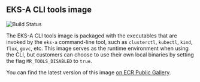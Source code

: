 ## **EKS-A CLI tools image**

![Build Status](https://codebuild.us-west-2.amazonaws.com/badges?uuid=eyJlbmNyeXB0ZWREYXRhIjoiSFNPUVBIWnk4YnplQllqYzZQUGRMKzE4c0sxTEVqY2wrM3ZrYjZickJBbDcwTzJTSmp3d0ZIZDV4Y0Z0QnpaMmFqL1FuS1BNbGdieVp2NGdVeE1VTnowPSIsIml2UGFyYW1ldGVyU3BlYyI6ImowTGVqR3dIeDYwY251TVIiLCJtYXRlcmlhbFNldFNlcmlhbCI6MX0%3D&branch=main)

The EKS-A CLI tools image is packaged with the executables that are invoked by the `eks-a` command-line tool, such as `clusterctl`, `kubectl`, `kind`, `flux`, `govc`, etc. This image serves as the runtime environment when using the CLI, but customers can choose to use their own local binaries by setting the flag `MR_TOOLS_DISABLED` to `true`.

You can find the latest version of this image [on ECR Public Gallery](https://gallery.ecr.aws/l0g8r8j6/eks-anywhere-cli-tools).
